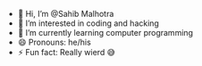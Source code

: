 - 👋 Hi, I’m @Sahib Malhotra
- 👀 I’m interested in coding and hacking
- 🌱 I’m currently learning computer programming
- 😄 Pronouns: he/his
- ⚡ Fun fact: Really wierd 😅


